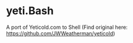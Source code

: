 # yeti.Bash
A port of Yeticold.com to Shell (Find original here: https://github.com/JWWeatherman/yeticold)
